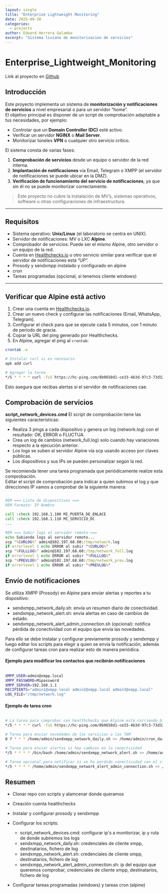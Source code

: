 ```yaml
---
layout: single
title: "Enterprise Lightweight Monitoring"
date: 2025-09-30
categories:
  - projects
author: Edward Herrera Galamba
excerpt: "Sistema liviano de monitorizacion de servicios"
---
```

# Enterprise_Lightweight_Monitoring
Link al proyecto en [Github](https://github.com/glmbxecurity/Enterprise_Lightweight_Monitoring/)
## Introducción

Este proyecto implementa un sistema de **monitorización y notificaciones de servicios** a nivel empresarial o para un servidor “home”.  
El objetivo principal es disponer de un script de comprobación adaptable a tus necesidades, por ejemplo:

- Controlar que un **Domain Controller (DC)** esté activo.
- Verificar un servidor **NGINX** o **Mail Server**.
- Monitorizar túneles **VPN** o cualquier otro servicio crítico.

El sistema consta de varias fases:

1. **Comprobación de servicios** desde un equipo o servidor de la red interna.
2. **Implantación de notificaciones** vía Email, Telegram o XMPP (el servidor de notificaciones se puede ubicar en la DMZ).
3. **Verificación de funcionamiento del servicio de notificaciones**, ya que sin él no se puede monitorizar correctamente.

> Este proyecto no cubre la instalación de MV’s, sistemas operativos, software u otras configuraciones de infraestructura.

---

## Requisitos

- Sistema operativo: **Unix/Linux** (el laboratorio se centra en UNIX).
- Servidor de notificaciones: MV o LXC **Alpine**.
- Comprobador de servicios: Puede ser el mismo Alpine, otro servidor o un equipo de la red.
- Cuenta en [Healthchecks.io](https://healthchecks.io/) u otro servicio similar para verificar que el servidor de notificaciones está “UP”.
- Prosody y sendxmpp instalado y configurado en alpine
- cron
- Tareas programadas (opcional, si tenemos cliente windows)

---

## Verificar que Alpine está activo

1. Crear una cuenta en [Healthchecks.io](https://healthchecks.io/).
2. Crear un nuevo check y configurar las notificaciones (Email, WhatsApp, Telegram).
3. Configurar el check para que se ejecute cada 5 minutos, con 1 minuto de periodo de gracia.
4. Copiar la URL del ping generado por Healthchecks.
5. En Alpine, agregar el ping al `crontab`:

```bash
crontab -e

# Instalar curl si es necesario
apk add curl

# Agregar la tarea
*/5 * * * * curl -fsS https://hc-ping.com/8b9658d1-ce33-4b3d-97c3-73d32a536441 > /dev/null 2>&1
```
Esto asegura que recibas alertas si el servidor de notificaciones cae.

## Comprobación de servicios   
**script_network_devices.cmd**
El script de comprobación tiene las siguientes características:  
  
* Realiza 3 pings a cada dispositivo y genera un log (network.log) con el resultado: OK, ERROR o FLUCTUA.  
* Crea un log de cambios (network_full.log) solo cuando hay variaciones respecto a la ejecución anterior.  
* Los logs se suben al servidor Alpine vía scp usando acceso por claves públicas.
* Los dispositivos y sus IPs se pueden personalizar según la red.

Se recomienda tener una tarea programada que periódicamente realize esta comprobación.  
Editar el script de comprobación para indicar a quien subimos el log y que direcciones IP vamos a comprobar de la siguiente manera:  
```cmd

REM === Lista de dispositivos ===
REM Formato: IP Nombre

call :check 192.168.1.100 MI_PUERTA_DE_ENLACE
call :check 192.168.1.110 MI_SERVICIO_DC
...

REM === Subir logs al servidor remoto ===
echo Subiendo logs al servidor remoto...
scp "%CURLOG%" admin@102.197.68.60:/tmp/network.log
if errorlevel 1 echo ERROR al subir "%CURLOG%"
scp "%FULLLOG%" admin@102.197.68.60:/tmp/network_full.log
if errorlevel 1 echo ERROR al subir "%FULLLOG%"
scp "%PREVLOG%" admin@102.197.68.60:/tmp/network_prev.log
if errorlevel 1 echo ERROR al subir "%PREVLOG%"
```

## Envío de notificaciones

Se utiliza XMPP (Prosody) en Alpine para enviar alertas y reportes a tu dispositivo:  

* sendxmpp_network_daily.sh: envía un resumen diario de conectividad.
* sendxmpp_network_alert.sh: envía alertas en caso de cambios de estado.
* sendxmpp_network_alert_admin_connection.sh (opcional): notifica pérdida de conectividad con el equipo que envía las novedades.

Para ello se debe instalar y configurar previamente prosody y sendxmpp y luego editar los scripts para elegir a quien se envía la notificación, además de configurar tareas cron para realizar esto de manera periódica.  
  
#### Ejemplo para modificar los contactos que recibirán notificaciones
```bash

XMPP_USER=admin@xmpp.local
XMPP_PASSWORD=Mipassword
XMPP_SERVER=192.168.1.1
RECIPIENTS="admin1@xmpp.local admin2@xmpp.local admin3@xmpp.local"
LOG_FILE="/tmp/network.log"
```
#### Ejemplo de tarea cron
```bash

# La tarea para comprobar con healthchecks que Alpine está corriendo bien
*/5 * * * * curl -fsS https://hc-ping.com/8b9658d1-ce33-4b3d-97c3-73d32a5362cf >/dev/null 2>&1

# Tarea para enviar novedades de los servicios a las 7AM
0 7 * * * /home/admin/sendxmpp_network_daily.sh >> /home/admin/cron_daily_log.txt 2>&1

# Tarea para enviar alertas si hay cambios en la conectividad
*/5 * * * * /bin/bash /home/admin/sendxmpp_network_alert.sh >> /home/admin/cron_alert_log.txt 2>&1

# Tarea opcional para notificar si se ha perdido conectividad con el cliente que nos envía las novedades
*/5 * * * * /home/admin/sendxmpp_network_alert_admin_connection.sh >> /home/admin/cron_admin_conn_log.txt
```

## Resumen

* Clonar repo con scripts y alamcenar donde queramos
* Creación cuenta healthchecks
* Instalar y configurar prosody y sendxmpp
* Configurar los scripts:
  * script_network_devices.cmd: configurar ip's a monitorizar, ip y ruta de donde subiremos los logs
  * sendxmpp_network_daily.sh: credenciales de cliente xmpp, destinatarios, fichero de log
  * sendxmpp_network_alert.sh: credenciales de cliente xmpp, destinatarios, fichero de log
  * sendxmpp_network_alert_admin_connection.sh: ip del equipo que queremos comprobar, credenciales de cliente xmpp, destinatarios, fichero de log
 
* Configurar tareas programadas (windows) y tareas cron (alpine)





